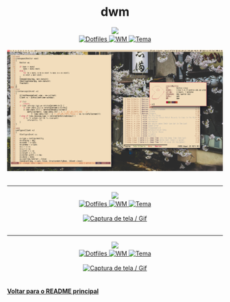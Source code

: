 <h1 align="center">dwm</h1>
<div align="center">
  <a href="https://github.com/toniz4">
    <img src="https://img.shields.io/badge/usuário-toniz4-%232c3e50?style=for-the-badge" />
  </a>
  <br/>
  <a href="https://github.com/toniz4/dotfiles">
    <img
      alt="Dotfiles"
      src="https://img.shields.io/badge/dots-%232c3e50?style=for-the-badge"
    />
  </a>
  <a href="https://dwm.suckless.org/">
    <img
      alt="WM"
      src="https://img.shields.io/badge/wm-dwm-%235352ed?style=for-the-badge"
    />
  </a>
  <a href="https://github.com/jan-warchol/selenized">
    <img
      alt="Tema"
      src="https://img.shields.io/badge/tema-selenized-%232ed573?style=for-the-badge"
    />
  </a>
  <br /><br />
  <a href="https://github.com/toniz4/dotfiles">
    <img alt="Captura de tela / Gif" src="https://github.com/toniz4/dwm/blob/master/screenshot.png" />
  </a>
  <br/><br/>
</div>

----------------

<div align="center">
  <a href="https://notabug.org/sabactani">
    <img src="https://img.shields.io/badge/usuário-sabactani-%232c3e50?style=for-the-badge" />
  </a>
  <br/>
  <a href="https://notabug.org/sabactani/dwm">
    <img
      alt="Dotfiles"
      src="https://img.shields.io/badge/dots-%232c3e50?style=for-the-badge"
    />
  </a>
  <a href="https://dwm.suckless.org/">
    <img
      alt="WM"
      src="https://img.shields.io/badge/wm-dwm-%235352ed?style=for-the-badge"
    />
  </a>
  <a href="https://notabug.org/sabactani/dwm">
    <img
      alt="Tema"
      src="https://img.shields.io/badge/tema-custom-%232ed573?style=for-the-badge"
    />
  </a>
  <br /><br />
  <a href="https://notabug.org/sabactani/dwm">
    <img alt="Captura de tela / Gif" src="https://notabug.org/sabactani/dwm/raw/master/screenshots/desk.png" />
  </a>
  <br/><br/>
</div>

----------------

<div align="center">
  <a href="https://gitlab.com/cruzjp">
    <img src="https://img.shields.io/badge/usuário-cruzjp-%232c3e50?style=for-the-badge" />
  </a>
  <br/>
  <a href="https://github.com/cruzjp/my-dotfiles">
    <img
      alt="Dotfiles"
      src="https://img.shields.io/badge/dots-%232c3e50?style=for-the-badge"
    />
  </a>
  <a href="https://dwm.suckless.org/">
    <img
      alt="WM"
      src="https://img.shields.io/badge/wm-dwm-%235352ed?style=for-the-badge"
    />
  </a>
  <a href="https://draculatheme.com/">
    <img
      alt="Tema"
      src="https://img.shields.io/badge/tema-dracula-%232ed573?style=for-the-badge"
    />
  </a>
  <br /><br />
  <a href="https://gitlab.com/cruzjp/my-dotfiles/-/blob/master/.config/dwm">
    <img alt="Captura de tela / Gif" src="https://gitlab.com/cruzjp/my-dotfiles/-/raw/master/.config/dwm/dwm.png" />
  </a>
  <br/><br/>
</div>

#### [Voltar para o README principal](https://github.com/unixwmbr/unixwmbr)
